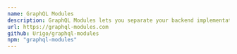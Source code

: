 ```yaml
---
name: GraphQL Modules
description: GraphQL Modules lets you separate your backend implementation to small, reusable, easy-to-implement and easy-to-test pieces.
url: https://graphql-modules.com
github: Urigo/graphql-modules
npm: "graphql-modules"
---
```

